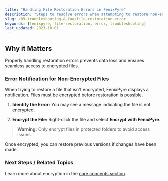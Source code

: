 ```yaml
---
title: "Handling File Restoration Errors in FenixPyre"
description: "Steps to resolve errors when attempting to restore non-encrypted files in FenixPyre."
slug: /09-troubleshooting-&-faq/file-restoration-error
keywords: [fenixpyre, file-restoration, error, troubleshooting]
last_updated: 2023-10-01
---
```


## Why it Matters
Properly handling restoration errors prevents data loss and ensures seamless access to encrypted files.

### Error Notification for Non-Encrypted Files

When trying to restore a file that isn't encrypted, FenixPyre displays a notification. Files must be encrypted before restoration is possible.

1. **Identify the Error:** You may see a message indicating the file is not encrypted.
   <!-- IMG: ./media/09-troubleshooting-&-faq/restoration-error.png | Alt: Screenshot of file restoration error notification -->

2. **Encrypt the File:** Right-click the file and select **Encrypt with FenixPyre**.

> **Warning:** Only encrypt files in protected folders to avoid access issues.

Once encrypted, you can restore previous versions if changes have been made.

### Next Steps / Related Topics
Learn more about encryption in the [core concepts section](/02-core-concepts/encryption-model.md).
